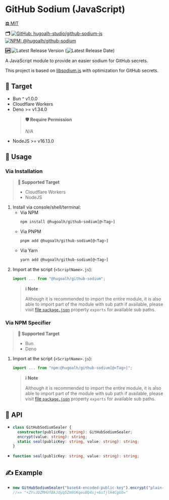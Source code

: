 # GitHub Sodium (JavaScript)

[**⚖️** MIT](./LICENSE.md)

**🗂️**
[![GitHub: hugoalh-studio/github-sodium-js](https://img.shields.io/badge/hugoalh--studio/github--sodium--js-181717?logo=github&logoColor=ffffff&style=flat "GitHub: hugoalh-studio/github-sodium-js")](https://github.com/hugoalh-studio/github-sodium-js)
[![NPM: @hugoalh/github-sodium](https://img.shields.io/badge/@hugoalh/github--sodium-CB3837?logo=npm&logoColor=ffffff&style=flat "NPM: @hugoalh/github-sodium")](https://www.npmjs.com/package/@hugoalh/github-sodium)

**🆙** ![Latest Release Version](https://img.shields.io/github/release/hugoalh-studio/github-sodium-js?sort=semver&color=2187C0&label=&style=flat "Latest Release Version") (![Latest Release Date](https://img.shields.io/github/release-date/hugoalh-studio/github-sodium-js?color=2187C0&label=&style=flat "Latest Release Date"))

A JavaScript module to provide an easier sodium for GitHub secrets.

This project is based on [libsodium.js](https://github.com/jedisct1/libsodium.js) with optimization for GitHub secrets.

## 🎯 Target

- Bun ^ v1.0.0
- Cloudflare Workers
- Deno >= v1.34.0
  > **🛡️ Require Permission**
  >
  > *N/A*
- NodeJS >= v16.13.0

## 🔰 Usage

### Via Installation

> **🎯 Supported Target**
>
> - Cloudflare Workers
> - NodeJS

1. Install via console/shell/terminal:
    - Via NPM
      ```sh
      npm install @hugoalh/github-sodium[@<Tag>]
      ```
    - Via PNPM
      ```sh
      pnpm add @hugoalh/github-sodium[@<Tag>]
      ```
    - Via Yarn
      ```sh
      yarn add @hugoalh/github-sodium[@<Tag>]
      ```
2. Import at the script (`<ScriptName>.js`):
    ```js
    import ... from "@hugoalh/github-sodium";
    ```
    > **ℹ️ Note**
    >
    > Although it is recommended to import the entire module, it is also able to import part of the module with sub path if available, please visit [file `package.json`](./package.json) property `exports` for available sub paths.

### Via NPM Specifier

> **🎯 Supported Target**
>
> - Bun
> - Deno

1. Import at the script (`<ScriptName>.js`):
    ```js
    import ... from "npm:@hugoalh/github-sodium[@<Tag>]";
    ```
    > **ℹ️ Note**
    >
    > Although it is recommended to import the entire module, it is also able to import part of the module with sub path if available, please visit [file `package.json`](./package.json) property `exports` for available sub paths.

## 🧩 API

- ```ts
  class GitHubSodiumSealer {
    constructor(publicKey: string): GitHubSodiumSealer;
    encrypt(value: string): string;
    static seal(publicKey: string, value: string): string;
  }
  ```
- ```ts
  function seal(publicKey: string, value: string): string;
  ```

## ✍️ Example

- ```js
  new GitHubSodiumSealer("base64-encoded-public-key").encrypt("plain-text-secret");
  //=> "+ZYvJDZMHUfBkJdyq5Zm9SKqeuBQ4sj+6sfjlH4CgG0="
  ```
